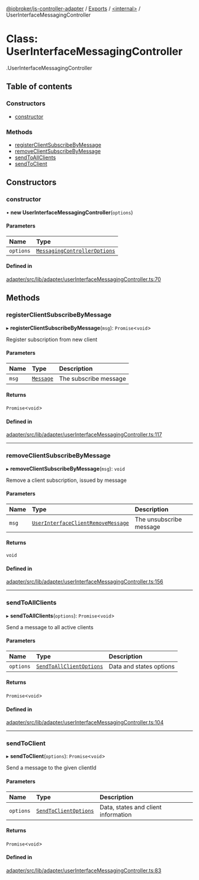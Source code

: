 [@iobroker/js-controller-adapter](../README.md) / [Exports](../modules.md) / [<internal\>](../modules/internal_.md) / UserInterfaceMessagingController

# Class: UserInterfaceMessagingController

[<internal>](../modules/internal_.md).UserInterfaceMessagingController

## Table of contents

### Constructors

- [constructor](internal_.UserInterfaceMessagingController.md#constructor)

### Methods

- [registerClientSubscribeByMessage](internal_.UserInterfaceMessagingController.md#registerclientsubscribebymessage)
- [removeClientSubscribeByMessage](internal_.UserInterfaceMessagingController.md#removeclientsubscribebymessage)
- [sendToAllClients](internal_.UserInterfaceMessagingController.md#sendtoallclients)
- [sendToClient](internal_.UserInterfaceMessagingController.md#sendtoclient)

## Constructors

### constructor

• **new UserInterfaceMessagingController**(`options`)

#### Parameters

| Name | Type |
| :------ | :------ |
| `options` | [`MessagingControllerOptions`](../interfaces/internal_.MessagingControllerOptions.md) |

#### Defined in

[adapter/src/lib/adapter/userInterfaceMessagingController.ts:70](https://github.com/ioBroker/ioBroker.js-controller/blob/ef3265a4/packages/adapter/src/lib/adapter/userInterfaceMessagingController.ts#L70)

## Methods

### registerClientSubscribeByMessage

▸ **registerClientSubscribeByMessage**(`msg`): `Promise`<`void`\>

Register subscription from new client

#### Parameters

| Name | Type | Description |
| :------ | :------ | :------ |
| `msg` | [`Message`](../interfaces/internal_.Message.md) | The subscribe message |

#### Returns

`Promise`<`void`\>

#### Defined in

[adapter/src/lib/adapter/userInterfaceMessagingController.ts:117](https://github.com/ioBroker/ioBroker.js-controller/blob/ef3265a4/packages/adapter/src/lib/adapter/userInterfaceMessagingController.ts#L117)

___

### removeClientSubscribeByMessage

▸ **removeClientSubscribeByMessage**(`msg`): `void`

Remove a client subscription, issued by message

#### Parameters

| Name | Type | Description |
| :------ | :------ | :------ |
| `msg` | [`UserInterfaceClientRemoveMessage`](../modules/internal_.md#userinterfaceclientremovemessage) | The unsubscribe message |

#### Returns

`void`

#### Defined in

[adapter/src/lib/adapter/userInterfaceMessagingController.ts:156](https://github.com/ioBroker/ioBroker.js-controller/blob/ef3265a4/packages/adapter/src/lib/adapter/userInterfaceMessagingController.ts#L156)

___

### sendToAllClients

▸ **sendToAllClients**(`options`): `Promise`<`void`\>

Send a message to all active clients

#### Parameters

| Name | Type | Description |
| :------ | :------ | :------ |
| `options` | [`SendToAllClientOptions`](../modules/internal_.md#sendtoallclientoptions) | Data and states options |

#### Returns

`Promise`<`void`\>

#### Defined in

[adapter/src/lib/adapter/userInterfaceMessagingController.ts:104](https://github.com/ioBroker/ioBroker.js-controller/blob/ef3265a4/packages/adapter/src/lib/adapter/userInterfaceMessagingController.ts#L104)

___

### sendToClient

▸ **sendToClient**(`options`): `Promise`<`void`\>

Send a message to the given clientId

#### Parameters

| Name | Type | Description |
| :------ | :------ | :------ |
| `options` | [`SendToClientOptions`](../interfaces/internal_.SendToClientOptions.md) | Data, states and client information |

#### Returns

`Promise`<`void`\>

#### Defined in

[adapter/src/lib/adapter/userInterfaceMessagingController.ts:83](https://github.com/ioBroker/ioBroker.js-controller/blob/ef3265a4/packages/adapter/src/lib/adapter/userInterfaceMessagingController.ts#L83)
